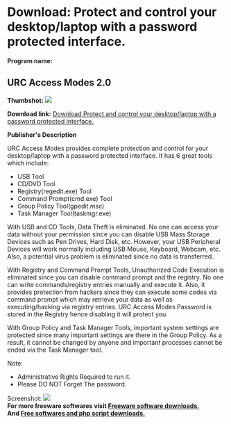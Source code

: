 # Download: Protect and control your desktop/laptop with a password protected interface.

**Program name:**

## URC Access Modes 2.0

  
**Thumbshot:** ![](http://www.freewarefiles.com/screenshot/urcaccessmodes2_md.jpg)   
  
**Download link:** [Download Protect and control your desktop/laptop with a password protected interface.](http://freesoftwares.boysofts.com/URC-Access-Modes_program_83126.html)  
  


**Publisher's Description**  
  


URC Access Modes provides complete protection and control for your desktop/laptop with a password protected interface. It has 6 great tools which include: 

  * USB Tool 
  * CD/DVD Tool 
  * Registry(regedit.exe) Tool 
  * Command Prompt(cmd.exe) Tool 
  * Group Policy Tool(gpedit.msc) 
  * Task Manager Tool(taskmgr.exe) 

With USB and CD Tools, Data Theft is eliminated. No one can access your data without your permission since you can disable USB Mass Storage Devices such as Pen Drives, Hard Disk, etc. However, your USB Peripheral Devices will work normally including USB Mouse, Keyboard, Webcam, etc. Also, a potential virus problem is eliminated since no data is transferred.

With Registry and Command Prompt Tools, Unauthorized Code Execution is eliminated since you can disable command prompt and the registry. No one can write commands/registry entries manually and execute it. Also, it provides protection from hackers since they can execute some codes via command prompt which may retrieve your data as well as executing/hacking via registry entries. URC Access Modes Password is stored in the Registry hence disabling it will protect you. 

With Group Policy and Task Manager Tools, important system settings are protected since many important settings are there in the Group Policy. As a result, it cannot be changed by anyone and important processes cannot be ended via the Task Manager tool.

Note:

  * Administrative Rights Required to run it. 
  * Please DO NOT Forget The password. 

  
  
Screenshot: ![](http://www.freewarefiles.com/screenshot/urcaccessmodes2.jpg)   
**For more freeware softwares visit [Freeware software downloads.](http://freesoftwares.boysofts.com/)**   
**And [Free softwares and php script downloads.](http://www.boysofts.com/)**
